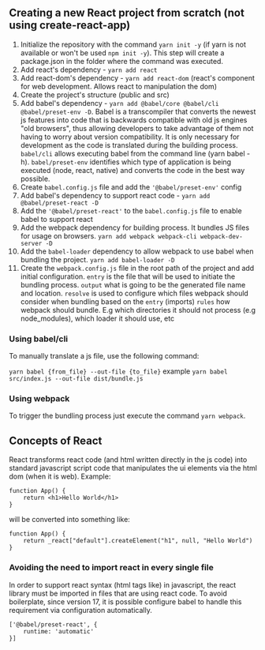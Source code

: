## Creating a new React project from scratch (not using create-react-app)

1. Initialize the repository with the command `yarn init -y` (if yarn is not available or won't be used `npm init -y`). This step will create a package.json in the folder where the command was executed.
2. Add react's dependency - `yarn add react`
3. Add react-dom's dependency - `yarn add react-dom` (react's component for web development. Allows react to manipulation the dom)
4. Create the project's structure (public and src)
5. Add babel's dependency - `yarn add @babel/core @babel/cli @babel/preset-env -D`. Babel is a transcompiler that converts the newest js features into code that is backwards compatible with old js engines "old browsers", thus allowing developers to take advantage of them not having to worry about version compatibility. It is only necessary for development as the code is translated during the building process.
`babel/cli` allows executing babel from the command line (yarn babel -h). `babel/preset-env` identifies which type of application is being executed (node, react, native) and converts the code in the best way possible.
6. Create `babel.config.js` file and add the `'@babel/preset-env'` config
7. Add babel's dependency to support react code - `yarn add @babel/preset-react -D`
8. Add the `'@babel/preset-react'` to the `babel.config.js` file to enable babel to support react
9. Add the webpack dependency for building process. It bundles JS files for usage on browsers. `yarn add webpack webpack-cli webpack-dev-server -D`
10. Add the `babel-loader` dependency to allow webpack to use babel when bundling the project. `yarn add babel-loader -D`
11. Create the `webpack.config.js` file in the root path of the project and add initial configuration.
`entry` is the file that will be used to initiate the bundling process. 
`output` what is going to be the generated file name and location. 
`resolve` is used to configure which files webpack should consider when bundling based on the `entry` (imports)
`rules` how webpack should bundle. E.g which directories it should not process (e.g node_modules), which loader it should use, etc 

### Using babel/cli
To manually translate a js file, use the following command:

`yarn babel {from_file} --out-file {to_file}` example `yarn babel src/index.js --out-file dist/bundle.js`

### Using webpack
To trigger the bundling process just execute the command `yarn webpack`.

## Concepts of React

React transforms react code (and html written directly in the js code) into standard javascript script code that manipulates the ui elements via the html dom (when it is web).
Example:
```
function App() {
    return <h1>Hello World</h1>
}
```

will be converted into something like:
```
function App() {
    return _react["default"].createElement("h1", null, "Hello World")
}
```

### Avoiding the need to import react in every single file

In order to support react syntax (html tags like) in javascript, the react library must be imported in files that are using react code. 
To avoid boilerplate, since version 17, it is possible configure babel to handle this requirement via configuration automatically.

```
['@babel/preset-react', {
    runtime: 'automatic'
}]
```